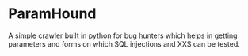 # ParamHound
A simple crawler  built in python for bug hunters which helps in getting parameters and forms on which SQL injections and XXS can be tested.
